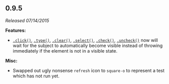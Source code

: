 ## 0.9.5

*Released 07/14/2015*

**Features:**

- [`.click()`](/api/commands/click), [`.type()`](/api/commands/type), [`.clear()`](/api/commands/clear), [`.select()`](/api/commands/select), [`.check()`](/api/commands/check), [`.uncheck()`](/api/commands/uncheck) now will wait for the subject to automatically become visible instead of throwing immediately if the element is not in a visible state.

**Misc:**

- Swapped out ugly nonsense `refresh` icon to `square-o` to represent a test which has not run yet.


